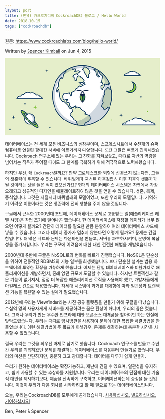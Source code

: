 ```yaml
---
layout: post
title: (번역) 카크로치디비(CockroachDB) 블로그 / Hello World
date: 2018-10-15
tags: ["cockroachdb"]
---
```


원문: https://www.cockroachlabs.com/blog/hello-world/

<!--more-->

Written by [Spencer Kimball](https://www.cockroachlabs.com/author/spencer-kimball/) on Jun 4, 2015

![](/assets/post/2018-10-15-cockroachdb-blog-hello-world/image-01.png)

데이터베이스는 전 세계 모든 비즈니스의 심장부이며, 스프레스시트에서 수천개의 슈퍼컴퓨터로 연결된 광대한 서버에 이르기까지 다양합니다. 또한 그들은 빠르게 진화해왔습니다. Cockroach 연구소에 있는 우리는 그 진화를 지켜보았고, 때떄로 자신의 역량을 넘어서는 직무가 주어질 때에도 그 한계를 극복하기 위해 적극적으로 노력해왔습니다.

하지만 우선, 왜 `Cockroach`일까요? 만약 그로테스크한 외형에 신경쓰지 않는다면, 그들의 생존력에 주목할 수 있습니다. 바퀴벌레가 포스트 아포칼립스 이후 최후의 생존자가 될 것이라는 것을 들은 적이 있으신가요? 현대의 데이터베이스 시스템은 자연에서 가장 오래되고 성공적인 디자인을 에뮬레이트하여 많은 것을 얻을 수 있습니다. 생존, 복제, 증식입니다. 그것은 지질시대 바퀴벌래의 모델이었고, 또한 우리의 모델입니다. 기억하기 어려운 이름이라는 것은 생존력에 전혀 영향을 주지 않을 것입니다.

구글에서 근무한 2000년대 초반에, 데이터베이스 문제로 고통받는 일(애플리케이션 레벨 샤딩)은 작업 초기에 일어나곤 했습니다. 한 데이터베이스에 저장할 데이터가 너무 많으면 어떻게 될까요? 간단히 데이터를 필요한 만큼 분할하여 여러 데이터베이스 샤드에 넣을 수 있습니다. 그러나 데이터 증가가 멈추지 않는다면 어떻게 될까요? 문제는 간결함입니다. 더 많은 샤드와 문제는 다운타임을 만들고, 서버를 과부하시키며, 운영에 복잡성을 증가시킵니다. 우리는 규모에 어려움에 대한 대한 건전한 해법을 개발했습니다.

2000년대 중반에 구글은 NoSQL로의 변화를 빠르게 진행했습니다. NoSQL은 단순성을 위하여 전통적인 RDBMS의 기능 일부를 희생했습니다. 보다 단순한 설계는 범용 하드웨어의 투명한 확장을 가능하게 했습니다. 이제는 단일 데이터베이스와 마찬가지로 애플리케이션을 개발하면서, 전래 없던 규모에 도달할 수 있습니다. 하지만 트랜잭션과 같은 기능이 없어져서, 점점 더 복잡한 애플리케이션 로직을 사용해야 했고, 개발자들에게 아킬레스 건으로 작용했습니다. 차세대 시스템이 과거를 대체함에 따라 일관성과 트랜잭션 기능을 복원할 수 있는 설계가 필요했습니다.

2012년에 우리는 Viewfinder라는 사진 공유 플랫폼을 만들기 위해 구글을 떠났습니다. 수십억 명의 사용자게게 서비스를 제공하려는 꿈은 환상이 아니며, 우리의 꿈은 컸습니다. 그러나 우리가 만든 우수한 인프라에 대한 오픈소스 대체품을 찾아야만 하는 현실에 맞닥드렸습니다. 우리는 때때로 임시방편을 사용하여 문제에 대한 복잡한 해결방법을 만들었습니다. 이런 해결방법이 주 목표가 아닐경우, 문제를 해결하는데 충분한 시간을 사용할 수 없었습니다.

결국 우리는 그것을 최우선 과제로 삼기로 했습니다. Cockroach 연구소를 만들고 수년간 우리를 괴롭혀왔던 문제를 해결하는 데이터베이스를 처음부터 만들기로 했습니다. 우리의 미션은 간단하지만, 충분히 크고 광대합니다: 데이터를 다루기 쉽게 만들자.

우리가 원하는 데이터베이스는 확장가능하고, 재난에 견딜 수 있으며, 일관성을 유지하고, 쉽게 사용할 수 있는 추상화를 지원합니다. 우리는 데이터베이스의 단점에 대한 기술적 대안을 제시하기보다, 제품을 신속하게 구축하고, 이터레이션하는데 중점을 둘 것입니다. 이것이 우리가 다음 회사를 시작하려고 할 때 필요로 하는 데이터베이스입니다.

오늘, 우리는 CockroachDB를 모두에게 공개했습니다. [사용하십시오.](https://github.com/cockroachdb/cockroach) [빌드하십시오.](https://github.com/cockroachdb/cockroach) [기여하십시오!](https://github.com/cockroachdb/cockroach)

Ben, Peter & Spencer
